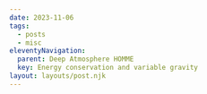 ```yaml
---
date: 2023-11-06
tags:
  - posts
  - misc
eleventyNavigation:
  parent: Deep Atmosphere HOMME
  key: Energy conservation and variable gravity
layout: layouts/post.njk
---
```



